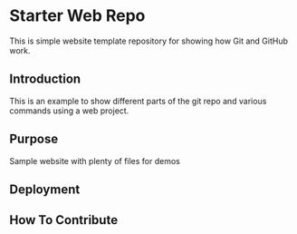 # Starter Web Repo

This is simple website template repository for showing how Git and GitHub work. 

## Introduction

This is an example to show different parts of the git repo and various commands using a web project.

## Purpose

Sample website with plenty of files for demos

## Deployment

## How To Contribute

